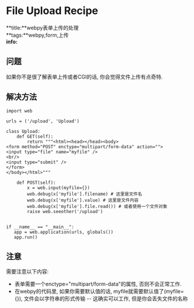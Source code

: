 # File Upload Recipe
**title:**webpy表单上传的处理  
**tags:**webpy,form,上传  
**info:**  

## 问题

如果你不是很了解表单上传或者CGI的话, 你会觉得文件上传有点奇特.

## 解决方法

    import web
    
    urls = ('/upload', 'Upload')
    
    class Upload:
        def GET(self):
            return """<html><head></head><body>
    <form method="POST" enctype="multipart/form-data" action="">
    <input type="file" name="myfile" />
    <br/>
    <input type="submit" />
    </form>
    </body></html>"""
    
        def POST(self):
            x = web.input(myfile={})
            web.debug(x['myfile'].filename) # 这里是文件名
            web.debug(x['myfile'].value) # 这里是文件内容
            web.debug(x['myfile'].file.read()) # 或者使用一个文件对象
            raise web.seeother('/upload')


    if __name__ == "__main__":
       app = web.application(urls, globals()) 
       app.run()

## 注意

需要注意以下内容:

* 表单需要一个enctype="multipart/form-data"的属性, 否则不会正常工作.
* 在webpy的代码里, 如果你需要默认值的话, myfile就需要默认值了(myfile={}), 文件会以字符串的形式传输 -- 这确实可以工作, 但是你会丢失文件的名称
